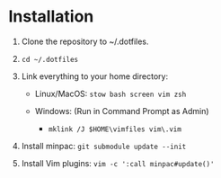 # Installation

1. Clone the repository to ~/.dotfiles.

2. `cd ~/.dotfiles`

3. Link everything to your home directory:

	- Linux/MacOS: `stow bash screen vim zsh`

	- Windows: (Run in Command Prompt as Admin)
		- `mklink /J $HOME\vimfiles vim\.vim`

4. Install minpac: `git submodule update --init`

5. Install Vim plugins: `vim -c ':call minpac#update()'`
